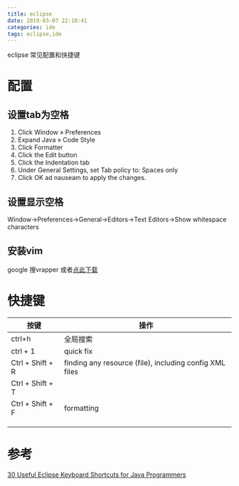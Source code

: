 ```yaml
---
title: eclipse
date: 2019-03-07 22:10:41
categories: ide
tags: eclipse,ide
---
```

eclipse 常见配置和快捷键
<!--more-->

# 配置
## 设置tab为空格
1. Click Window » Preferences
1. Expand Java » Code Style
1. Click Formatter
1. Click the Edit button
1. Click the Indentation tab
1. Under General Settings, set Tab policy to: Spaces only
1. Click OK ad nauseam to apply the changes.

## 设置显示空格
Window->Preferences->General->Editors->Text Editors->Show whitespace characters

## 安装vim
google 搜vrapper 或者[点此下载](https://sourceforge.net/projects/vrapper/files/latest/download?source=files)


# 快捷键
| 按键             | 操作                                                    |
|------------------|---------------------------------------------------------|
| ctrl+h           | 全局搜索                                                |
| ctrl + 1         | quick fix                                               |
| Ctrl + Shift + R | finding any resource (file), including config XML files |
| Ctrl + Shift + T |                                                         |
| Ctrl + Shift + F | formatting                                              |
|                  |                                                         |
|                  |                                                         |
|                  |                                                         |
# 参考
[30 Useful Eclipse Keyboard Shortcuts for Java Programmers](https://dzone.com/articles/top-30-eclipse-keyboard-shortcuts-for-java-program-1)